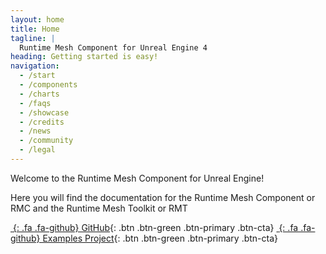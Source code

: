 ```yaml
---
layout: home
title: Home
tagline: |
  Runtime Mesh Component for Unreal Engine 4
heading: Getting started is easy!
navigation:
  - /start
  - /components
  - /charts
  - /faqs
  - /showcase
  - /credits
  - /news
  - /community
  - /legal
---
```


Welcome to the Runtime Mesh Component for Unreal Engine!

Here you will find the documentation for the Runtime Mesh Component or RMC and the Runtime Mesh Toolkit or RMT

<div class="cta-container">

[*&nbsp;*{: .fa .fa-github} GitHub][GITHUBRMC]{: .btn .btn-green .btn-primary .btn-cta}
[*&nbsp;*{: .fa .fa-github} Examples Project][GITHUBRMCEXAMPLES]{: .btn .btn-green .btn-primary .btn-cta}

</div>

[GITHUBRMC]: https://github.com/KoderzUnreal/RuntimeMeshComponent
[GITHUBRMCEXAMPLES]: https://github.com/KoderzUnreal/RuntimeMeshComponent-Examples
